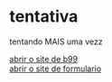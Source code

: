 # tentativa
 tentando MAIS uma vezz

 <a href='https://amoriams.github.io/tentativa/siteb99/index.html' target="_blank">abrir o site de b99</a> <br>
 <a href='https://amoriams.github.io/minhas-tentativas/feitos-por-mim/001/search-me.html' target="_blank">abrir o site de formulario</a>
 
